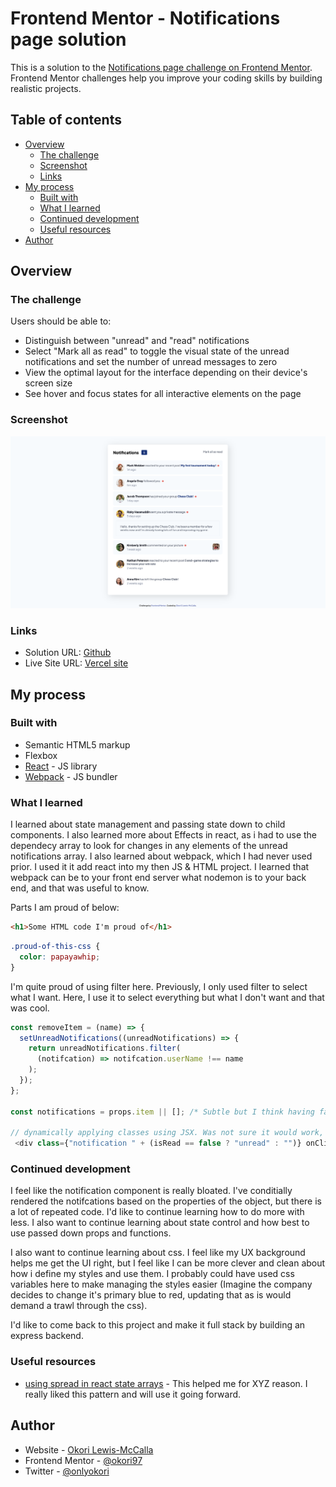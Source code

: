# Frontend Mentor - Notifications page solution

This is a solution to the [Notifications page challenge on Frontend Mentor](https://www.frontendmentor.io/challenges/notifications-page-DqK5QAmKbC). Frontend Mentor challenges help you improve your coding skills by building realistic projects.

## Table of contents

- [Overview](#overview)
  - [The challenge](#the-challenge)
  - [Screenshot](#screenshot)
  - [Links](#links)
- [My process](#my-process)
  - [Built with](#built-with)
  - [What I learned](#what-i-learned)
  - [Continued development](#continued-development)
  - [Useful resources](#useful-resources)
- [Author](#author)

## Overview

### The challenge

Users should be able to:

- Distinguish between "unread" and "read" notifications
- Select "Mark all as read" to toggle the visual state of the unread notifications and set the number of unread messages to zero
- View the optimal layout for the interface depending on their device's screen size
- See hover and focus states for all interactive elements on the page

### Screenshot

![Desktop](./assets/images/Notifications-desktop.png)

### Links

- Solution URL: [Github](https://github.com/okori97/Responsive-notifications-page-built-using-React)
- Live Site URL: [Vercel site](https://responsive-notifications-page-built-using-react-n4lt2fhsd.vercel.app/)

## My process

### Built with

- Semantic HTML5 markup
- Flexbox
- [React](https://reactjs.org/) - JS library
- [Webpack](https://webpack.js.org/) - JS bundler

### What I learned

I learned about state management and passing state down to child components. I also learned more about Effects in react, as i had to use the dependecy array to look for changes in any elements of the unread notifications array. I also learned about webpack, which I had never used prior. I used it it add react into my then JS & HTML project. I learned that webpack can be to your front end server what nodemon is to your back end, and that was useful to know.

Parts I am proud of below:

```html
<h1>Some HTML code I'm proud of</h1>
```

```css
.proud-of-this-css {
  color: papayawhip;
}
```

I'm quite proud of using filter here. Previously, I only used filter to select what I want. Here, I use it to select everything but what I don't want and that was cool.

```js
const removeItem = (name) => {
  setUnreadNotifications((unreadNotifications) => {
    return unreadNotifications.filter(
      (notifcation) => notifcation.userName !== name
    );
  });
};

const notifications = props.item || []; /* Subtle but I think having fallbacks for variables makes so much sense, and it's not something that I did before. */

// dynamically applying classes using JSX. Was not sure it would work, was glad when it did.
 <div class={"notification " + (isRead == false ? "unread" : "")} onClick={() => markRead(index)}>


```

### Continued development

I feel like the notification component is really bloated. I've conditially rendered the notifcations based on the properties of the object, but there is a lot of repeated code. I'd like to continue learning how to do more with less. I also want to continue learning about state control and how best to use passed down props and functions.

I also want to continue learning about css. I feel like my UX background helps me get the UI right, but I feel like I can be more clever and clean about how i define my styles and use them. I probably could have used css variables here to make managing the styles easier (Imagine the company decides to change it's primary blue to red, updating that as is would demand a trawl through the css).

I'd like to come back to this project and make it full stack by building an express backend.

### Useful resources

- [using spread in react state arrays](https://react.dev/learn/updating-objects-in-state#copying-objects-with-the-spread-syntax) - This helped me for XYZ reason. I really liked this pattern and will use it going forward.

## Author

- Website - [Okori Lewis-McCalla](https://www.okori.com)
- Frontend Mentor - [@okori97](https://www.frontendmentor.io/profile/okori97)
- Twitter - [@onlyokori](https://www.twitter.com/onlyokori)
